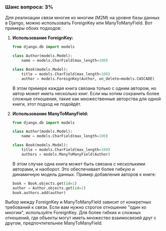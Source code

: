 ### Шанс вопроса: 3%

Для реализации связи многие ко многим (M2M) на уровне базы данных в Django, можно использовать ForeignKey или ManyToManyField. Вот примеры обоих подходов:

1. **Использование ForeignKey:**
   ```python
   from django.db import models

   class Author(models.Model):
       name = models.CharField(max_length=100)

   class Book(models.Model):
       title = models.CharField(max_length=100)
       author = models.ForeignKey(Author, on_delete=models.CASCADE)
   ```

   В этом примере каждая книга связана только с одним автором, но автор может иметь несколько книг. Если мы хотим сохранить более сложные отношения, такие как множественные авторства для одной книги, этот подход не подойдёт.

2. **Использование ManyToManyField:**
   ```python
   from django.db import models

   class Author(models.Model):
       name = models.CharField(max_length=100)

   class Book(models.Model):
       title = models.CharField(max_length=100)
       authors = models.ManyToManyField(Author)
   ```

   В этом случае одна книга может быть связана с несколькими авторами, и наоборот. Это обеспечивает более гибкую и динамичную модель данных. Пример добавления авторов к книге:
   ```python
   book = Book.objects.get(id=1)
   author = Author.objects.get(id=2)
   book.authors.add(author)
   ```

Выбор между ForeignKey и ManyToManyField зависит от конкретных требований к связи. Если вам нужно строгое отношение "один ко многим", используйте ForeignKey. Для более гибких и сложных отношений, где объекты могут иметь множество взаимосвязей друг с другом, предпочтительнее ManyToManyField.